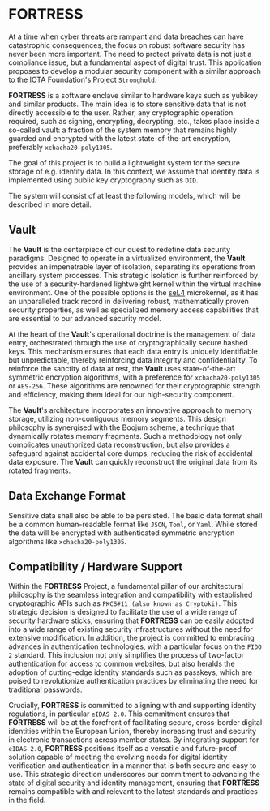 # FORTRESS

At a time when cyber threats are rampant and data breaches can have catastrophic consequences,
the focus on robust software security has never been more important.
The need to protect private data is not just a compliance issue, but a fundamental aspect of digital trust.
This application proposes to develop a modular security component with a similar approach to
the IOTA Foundation's Project `Stronghold`.

**FORTRESS** is a software enclave similar to hardware keys such as yubikey and similar products.
The main idea is to store sensitive data that is not directly accessible to the user. Rather,
any cryptographic operation required, such as signing, encrypting, decrypting, etc.,
takes place inside a so-called vault: a fraction of the system memory that remains highly guarded
and encrypted with the latest state-of-the-art encryption, preferably `xchacha20-poly1305`.

The goal of this project is to build a lightweight system for the secure storage of e.g. identity data.
In this context, we assume that identity data is implemented using public key cryptography such as `DID`.

The system will consist of at least the following models, which will be described in more detail.

## Vault

The **Vault** is the centerpiece of our quest to redefine data security paradigms.
Designed to operate in a virtualized environment, the **Vault** provides an impenetrable layer of isolation,
separating its operations from ancillary system processes.
This strategic isolation is further reinforced by the use of a security-hardened lightweight kernel
within the virtual machine environment. One of the possible options is the [seL4] microkernel,
as it has an unparalleled track record in delivering robust, mathematically proven security properties,
as well as specialized memory access capabilities that are essential to our advanced security model.

At the heart of the **Vault**'s operational doctrine is the management of data entry, orchestrated through
the use of cryptographically secure hashed keys. This mechanism ensures that each data entry is
uniquely identifiable but unpredictable, thereby reinforcing data integrity and confidentiality.
To reinforce the sanctity of data at rest, the **Vault** uses state-of-the-art symmetric encryption
algorithms, with a preference for `xchacha20-poly1305` or `AES-256`. These algorithms are renowned for
their cryptographic strength and efficiency, making them ideal for our high-security component.

The **Vault**'s architecture incorporates an innovative approach to memory storage,
utilizing non-contiguous memory segments. This design philosophy is synergised with the Boojum scheme,
a technique that dynamically rotates memory fragments.
Such a methodology not only complicates unauthorized data reconstruction, but also provides a safeguard
against accidental core dumps, reducing the risk of accidental data exposure.
The **Vault** can quickly reconstruct the original data from its rotated fragments.

## Data Exchange Format

Sensitive data shall also be able to be persisted. The basic data format shall be a common human-readable
format like `JSON`, `Toml`, or `Yaml`. While stored the data will be encrypted with authenticated
symmetric encryption algorithms like `xchacha20-poly1305`.

## Compatibility / Hardware Support

Within the **FORTRESS** Project, a fundamental pillar of our architectural philosophy is the seamless
integration and compatibility with established cryptographic APIs such as `PKCS#11 (also known as Cryptoki)`.
This strategic decision is designed to facilitate the use of a wide range of security hardware sticks,
ensuring that **FORTRESS** can be easily adopted into a wide range of existing security infrastructures
without the need for extensive modification.
In addition, the project is committed to embracing advances in authentication technologies,
with a particular focus on the `FIDO 2` standard. This inclusion not only simplifies the process of
two-factor authentication for access to common websites, but also heralds the adoption of cutting-edge
identity standards such as passkeys, which are poised to revolutionize authentication practices by
eliminating the need for traditional passwords.

Crucially, **FORTRESS** is committed to aligning with and supporting identity regulations,
in particular `eIDAS 2.0`. This commitment ensures that **FORTRESS** will be at the forefront of
facilitating secure, cross-border digital identities within the European Union, thereby increasing trust
and security in electronic transactions across member states. By integrating support for `eIDAS 2.0`,
**FORTRESS** positions itself as a versatile and future-proof solution capable of meeting the evolving
needs for digital identity verification and authentication in a manner that is both secure and easy to use.
This strategic direction underscores our commitment to advancing the state of digital security and identity
management, ensuring that **FORTRESS** remains compatible with and relevant to the latest standards and
practices in the field.

[seL4]: https://sel4.systems/
